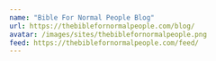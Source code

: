 ```yaml
---
name: "Bible For Normal People Blog"
url: https://thebiblefornormalpeople.com/blog/
avatar: /images/sites/thebiblefornormalpeople.png
feed: https://thebiblefornormalpeople.com/feed/
---
```

